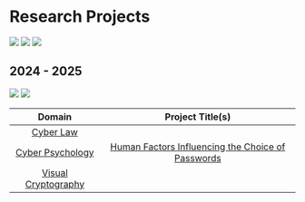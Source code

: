 # Research Projects
![](https://img.shields.io/badge/UG-blue) ![](https://img.shields.io/badge/Batch-U21CYS-lightgreen) ![](https://img.shields.io/badge/Batch-U22CYS-lightgreen) <br/>

## 2024 - 2025
![](https://img.shields.io/badge/Started-July_2024-blue) ![](https://img.shields.io/badge/Completion-December_2024-blue)

| Domain | Project Title(s) | 
|:------:|:--------------:|
| [Cyber Law](https://github.com/WiCyS-Amrita/Cyber-Law) |  | 
| [Cyber Psychology](https://github.com/WiCyS-Amrita/Cyber-Psychology) | [Human Factors Influencing the Choice of Passwords]() | 
| [Visual Cryptography](https://github.com/WiCyS-Amrita/Visual-Cryptography) | | 

